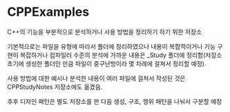 # CPPExamples
C++의 기능을 부분적으로 분석하거나 사용 방법을 정리하기 하기 위한 저장소

기본적으로는 파일을 유형에 따라서 폴더에 정리하였으나 내용이 복합적이거나 기능 구현이 복잡하거나 컴파일러 수준의 분석에 가까운 내용은 _Study 폴더에 정리함(저장소 초기에 생성한 폴더인 만큼 파일이 중구난방이라 몇 차례에 걸쳐서 정리할 예정).

사용 방법에 대한 예시나 분석한 내용이 여러 파일에 걸쳐서 작성된 것은 CPPStudyNotes 저장소에도 옮겼음.

추후 디자인 패턴은 별도 저장소를 판 다음 생성, 구조, 행위 패턴을 나눠서 구분할 예정
